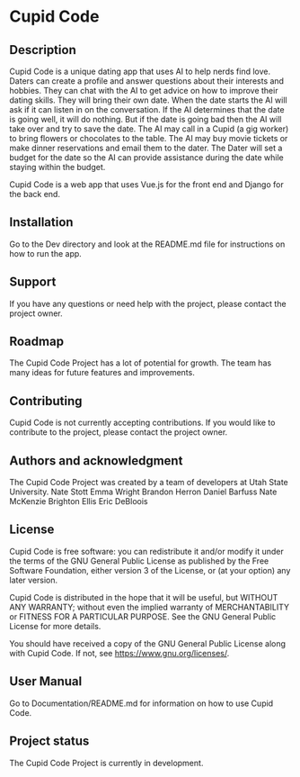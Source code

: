 # Cupid Code

## Description
Cupid Code is a unique dating app that uses AI to help nerds find love. 
Daters can create a profile and answer questions about their interests and hobbies. 
They can chat with the AI to get advice on how to improve their dating skills. 
They will bring their own date.
When the date starts the AI will ask if it can listen in on the conversation.
If the AI determines that the date is going well, it will do nothing. But if the date is going bad then the AI will take over and try to save the date.
The AI may call in a Cupid (a gig worker) to bring flowers or chocolates to the table.
The AI may buy movie tickets or make dinner reservations and email them to the dater.
The Dater will set a budget for the date so the AI can provide assistance during the date while staying within the budget.

Cupid Code is a web app that uses Vue.js for the front end and Django for the back end.

## Installation
Go to the Dev directory and look at the README.md file for instructions on how to run the app.

## Support
If you have any questions or need help with the project, please contact the project owner.

## Roadmap
The Cupid Code Project has a lot of potential for growth. The team has many ideas for future features and improvements.

## Contributing
Cupid Code is not currently accepting contributions. If you would like to contribute to the project, please contact the project owner.

## Authors and acknowledgment
The Cupid Code Project was created by a team of developers at Utah State University.
Nate Stott
Emma Wright
Brandon Herron
Daniel Barfuss
Nate McKenzie
Brighton Ellis
Eric DeBloois

## License
Cupid Code is free software: you can redistribute it and/or modify it under the terms of the GNU General Public License as published by the Free Software Foundation, either version 3 of the License, or (at your option) any later version.

Cupid Code is distributed in the hope that it will be useful, but WITHOUT ANY WARRANTY; without even the implied warranty of MERCHANTABILITY or FITNESS FOR A PARTICULAR PURPOSE. See the GNU General Public License for more details.

You should have received a copy of the GNU General Public License along with Cupid Code. If not, see <https://www.gnu.org/licenses/>. 

## User Manual
Go to Documentation/README.md for information on how to use Cupid Code.


## Project status
The Cupid Code Project is currently in development.
